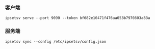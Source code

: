 ### 客户端

```
ipsetsv serve --port 9090 --token bf682e10471f476aa053b7970803a83a
```

### 服务端

```
ipsetsv sync --config /etc/ipsetsv/config.json
```
